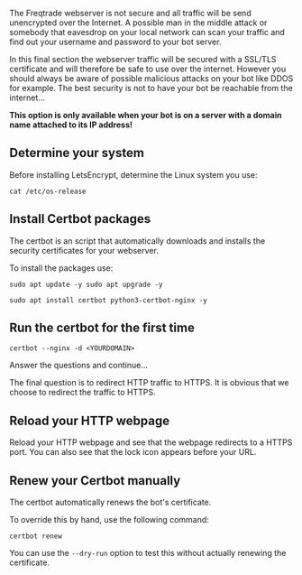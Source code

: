 The Freqtrade webserver is not secure and all traffic will be send unencrypted over the Internet. A possible man in the middle attack or somebody that eavesdrop on your local network can scan your traffic and find out your username and password to your bot server.

In this final section the webserver traffic will be secured with a SSL/TLS certificate and will therefore be safe to use over the internet. However you should always be aware of possible malicious attacks on your bot like DDOS for example. The best security is not to have your bot be reachable from the internet...

**This option is only available when your bot is on a server with a domain name attached to its IP address!**

## Determine your system

Before installing LetsEncrypt, determine the Linux system you use:

```
cat /etc/os-release
```

## Install Certbot packages

The certbot is an script that automatically downloads and installs the security certificates for your webserver.

To install the packages use:

```
sudo apt update -y sudo apt upgrade -y

sudo apt install certbot python3-certbot-nginx -y
```

## Run the certbot for the first time

```
certbot --nginx -d <YOURDOMAIN>
```

Answer the questions and continue...

The final question is to redirect HTTP traffic to HTTPS. It is obvious that we choose to redirect the traffic to HTTPS.

## Reload your HTTP webpage

Reload your HTTP webpage and see that the webpage redirects to a HTTPS port. You can also see that the lock icon appears before your URL.

## Renew your Certbot manually

The certbot automatically renews the bot's certificate. 

To override this by hand, use the following command:

```
certbot renew
```

You can use the ``--dry-run`` option to test this without actually renewing the certificate.
